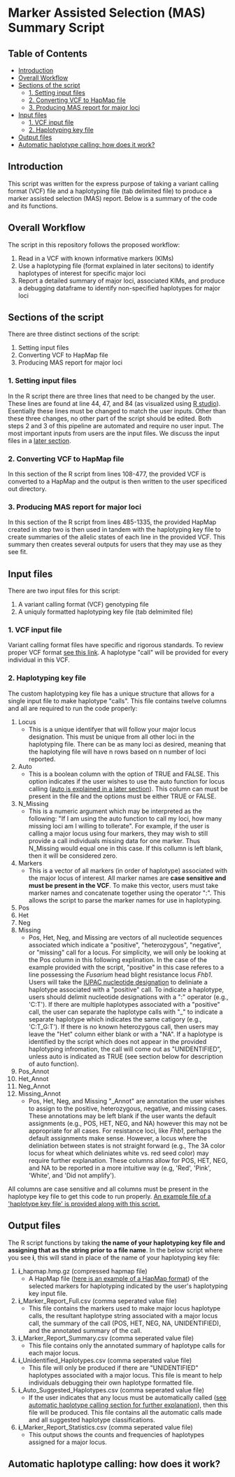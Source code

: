 # Marker Assisted Selection (MAS) Summary Script 

## Table of Contents

- [Introduction](#Introduction)
- [Overall Workflow](#Workflow)
- [Sections of the script](#Sections-of-the-script)
    - [1. Setting input files](#1.-Setting-input-files)
    - [2. Converting VCF to HapMap file](#2.-Converting-VCF-to-HapMap-file)
    - [3. Producing MAS report for major loci](#3.-Producing-MAS-report-for-major-loci)
- [Input files](#Input-files)
    - [1. VCF input file](#1.-VCF-input-file)
    - [2. Haplotyping key file](#2.-Haplotyping-key-file)
- [Output files](#Output-files)
- [Automatic haplotype calling: how does it work?](#automatic-haplotype-calling-how-does-it-work)

## Introduction
This script was written for the express purpose of taking a variant calling format (VCF) file and a haplotyping file (tab delimited file) to produce a marker assisted selection (MAS) report. Below is a summary of the code and its functions.

## Overall Workflow
The script in this repository follows the proposed workflow:

1. Read in a VCF with known informative markers (KIMs)
2. Use a haplotyping file (format explained in later secitons) to identify haplotypes of interest for specific major loci
3. Report a detailed summary of major loci, associated KIMs, and produce a debugging dataframe to identify non-specified haplotypes for major loci

## Sections of the script
There are three distinct sections of the script:

1. Setting input files
2. Converting VCF to HapMap file
3. Producing MAS report for major loci

### 1. Setting input files

In the R script there are three lines that need to be changed by the user. These lines are found at line 44, 47, and 84 (as visualized using [R studio](https://posit.co/)). Esentially these lines must be changed to match the user inputs. Other than these three changes, no other part of the script should be edited. Both steps 2 and 3 of this pipeline are automated and require no user input. The most important inputs from users are the input files. We discuss the input files in a [later section](#Input-files).

### 2. Converting VCF to HapMap file

In this section of the R script from lines 108-477, the provided VCF is converted to a HapMap and the output is then written to the user specificed out directory. 

### 3. Producing MAS report for major loci

In this section of the R script from lines 485-1335, the provided HapMap created in step two is then used in tandem with the haplotyping key file to create summaries of the allelic states of each line in the provided VCF. This summary then creates several outputs for users that they may use as they see fit.  

## Input files
There are two input files for this script:

1. A variant calling format (VCF) genotyping file
2. A uniquly formatted haplotyping key file (tab delmimited file)

### 1. VCF input file

Variant calling format files have specific and rigorous standards. To review proper VCF format [see this link](https://samtools.github.io/hts-specs/VCFv4.2.pdf). A haplotype "call" will be provided for every individual in this VCF. 

### 2. Haplotyping key file

The custom haplotyping key file has a unique structure that allows for a single input file to make haplotype "calls". This file contains twelve columns and all are required to run the code properly:

1. Locus
    - This is a unique identifyer that will follow your major locus designation. This must be unique from all other loci in the haplotyping file. There can be as many loci as desired, meaning that the haplotying file will have n rows based on n number of loci reported.
2. Auto
    - This is a boolean column with the option of TRUE and FALSE. This option indicates if the user wishes to use the auto function for locus calling ([auto is explained in a later section](#Automatic-haplotype-calling:-how-does-it-work?)). This column can must be present in the file and the options must be either TRUE or FALSE. 
3. N_Missing
    - This is a numeric argument which may be interpreted as the following: "If I am using the auto function to call my loci, how many missing loci am I willing to tollerate". For example, if the user is calling a major locus using four markers, they may wish to still provide a call individuals missing data for one marker. Thus N_Missing would equal one in this case. If this collumn is left blank, then it will be considered zero.  
4. Markers
    - This is a vector of all markers (in order of haplotype) associated with the major locus of interest. All marker names are **case sensitive and must be present in the VCF**. To make this vector, users must take marker names and concatenate together using the operator ":". This allows the script to parse the marker names for use in haplotyping.
5. Pos 
6. Het 
7. Neg 
8. Missing
    - Pos, Het, Neg, and Missing are vectors of all nucleotide sequences associated which indicate a "positive", "heterozygous", "negative", or "missing" call for a locus. For simplicity, we will only be looking at the Pos column in this following explination. In the case of the example provided with the script, "positive" in this case referes to a line possessing the *Fusarium* head blight resistance locus *Fhb1*. Users will take the [IUPAC nucleotide designation](https://en.wikipedia.org/wiki/Nucleic_acid_notation#cite_note-iupac1-1) to deliniate a haplotype associated with a "positive" call. To indicate a haplotype, users should delimit nucleotide designations with a ":" operator (e.g., 'C:T'). If there are multiple haplotypes associated with a "positive" call, the user can separate the haplotype calls with "_" to indicate a separate haplotype which indicates the same catigory (e.g., 'C:T_G:T'). If there is no known heterozygous call, then users may leave the "Het" column either blank or with a "NA". If a haplotype is identified by the script which does not appear in the provided haplotyping infromation, the call will come out as "UNIDENTIFIED", unless auto is indicated as TRUE (see section below for description of auto function).
9. Pos_Annot
10. Het_Annot
11. Neg_Annot
12. Missing_Annot
    - Pos, Het, Neg, and Missing "_Annot" are annotation the user wishes to assign to the positive, heterozygous, negative, and missing cases. These annotations may be left blank if the user wants the default assignments (e.g., POS, HET, NEG, and NA) however this may not be appropriate for all cases. For resistance loci, like *Fhb1*, perhaps the default assignments make sense. However, a locus where the deliniation between states is not straight forward (e.g., The 3A color locus for wheat which deliniates white vs. red seed color) may require further explanation. These columns allow for POS, HET, NEG, and NA to be reported in a more intuitive way (e.g, 'Red', 'Pink', 'White', and 'Did not amplify').   

All columns are case sensitive and all columns must be present in the haplotype key file to get this code to run properly. [An example file of a 'haplotype key file' is provided along with this script.](https://github.com/zjwinn/MAS-Summary-Script/blob/master/Example_File.txt)

## Output files

The R script functions by taking **the name of your haplotyping key file and assigning that as the string prior to a file name**. In the below script where you see **i**, this will stand in place of the name of your haplotyping key file:

1. **i**_hapmap.hmp.gz (compressed hapmap file)
    - A HapMap file ([here is an example of a HapMap format](https://statgen-esalq.github.io/Hapmap-and-VCF-formats-and-its-integration-with-onemap/#:~:text=The%20Hapmap%20file%20format%20is%20a%20table%20which,Hapmap%20file%20by%20chromosome%20or%20a%20general%20file.)) of the selected markers for haplotyping indicated by the user's haplotyping key input file. 
2. **i**_Marker_Report_Full.csv (comma seperated value file)
    - This file contains the markers used to make major locus haplotype calls, the resultant haplotype string associated with a major locus call, the summary of the call (POS, HET, NEG, NA, UNIDENTIFIED), and the annotated summary of the call.
3. **i**_Marker_Report_Summary.csv (comma seperated value file)
    - This file contains only the annotated summary of haplotype calls for each major locus.
4. **i**_Unidentified_Haplotypes.csv (comma seperated value file)
    - This file will only be produced if there are "UNIDENTIFIED" haplotypes associated with a major locus. This file is meant to help individuals debugging their own haplotype formatted file.
5. **i**_Auto_Suggested_Haplotypes.csv (comma seperated value file)
    - If the user indicates that any locus must be automatically called ([see automatic haplotype calling section for further explanation](#Automatic-haplotype-calling:-how-does-it-work?)), then this file will be produced. This file contains all the automatic calls made and all suggested haplotype classifications. 
6. **i**_Marker_Report_Statistics.csv (comma seperated value file)
    - This output shows the counts and frequencies of haplotypes assigned for a major locus.

## Automatic haplotype calling: how does it work?

